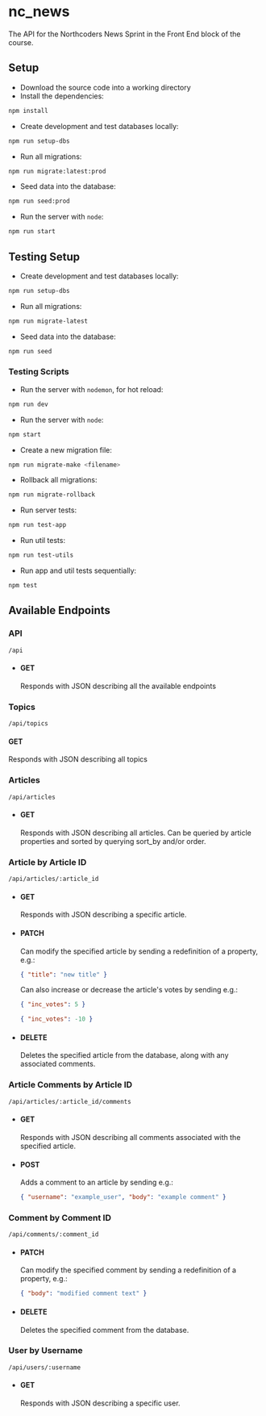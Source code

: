 # nc_news

The API for the Northcoders News Sprint in the Front End block of the course.

## Setup

- Download the source code into a working directory
- Install the dependencies:

```bash
npm install
```

- Create development and test databases locally:

```bash
npm run setup-dbs
```

- Run all migrations:

```bash
npm run migrate:latest:prod
```

- Seed data into the database:

```bash
npm run seed:prod
```

- Run the server with `node`:

```bash
npm run start
```

## Testing Setup

- Create development and test databases locally:

```bash
npm run setup-dbs
```

- Run all migrations:

```bash
npm run migrate-latest
```

- Seed data into the database:

```bash
npm run seed
```

### Testing Scripts

- Run the server with `nodemon`, for hot reload:

```bash
npm run dev
```

- Run the server with `node`:

```bash
npm start
```

- Create a new migration file:

```bash
npm run migrate-make <filename>
```

- Rollback all migrations:

```bash
npm run migrate-rollback
```

- Run server tests:

```bash
npm run test-app
```

- Run util tests:

```bash
npm run test-utils
```

- Run app and util tests sequentially:

```bash
npm test
```

## Available Endpoints

### API

```
/api
```

- #### GET

  Responds with JSON describing all the available endpoints

### Topics

```
/api/topics
```

#### GET

Responds with JSON describing all topics

### Articles

```
/api/articles
```

- #### GET

  Responds with JSON describing all articles. Can be queried by article properties and sorted by querying sort_by and/or order.

### Article by Article ID

```
/api/articles/:article_id
```

- #### GET

  Responds with JSON describing a specific article.

- #### PATCH

  Can modify the specified article by sending a redefinition of a property, e.g.:

  ```json
  { "title": "new title" }
  ```

  Can also increase or decrease the article's votes by sending e.g.:

  ```json
  { "inc_votes": 5 }
  ```

  ```json
  { "inc_votes": -10 }
  ```

- #### DELETE

  Deletes the specified article from the database, along with any associated comments.

### Article Comments by Article ID

```
/api/articles/:article_id/comments
```

- #### GET

  Responds with JSON describing all comments associated with the specified article.

- #### POST

  Adds a comment to an article by sending e.g.:

  ```json
  { "username": "example_user", "body": "example comment" }
  ```

### Comment by Comment ID

```
/api/comments/:comment_id
```

- #### PATCH

  Can modify the specified comment by sending a redefinition of a property, e.g.:

  ```json
  { "body": "modified comment text" }
  ```

- #### DELETE

  Deletes the specified comment from the database.

### User by Username

```
/api/users/:username
```

- #### GET

  Responds with JSON describing a specific user.
